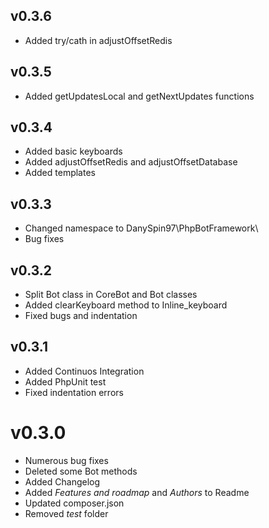 ## v0.3.6
- Added try/cath in adjustOffsetRedis

## v0.3.5
- Added getUpdatesLocal and getNextUpdates functions

## v0.3.4
- Added basic keyboards
- Added adjustOffsetRedis and adjustOffsetDatabase
- Added templates

## v0.3.3
- Changed namespace to DanySpin97\\PhpBotFramework\\
- Bug fixes

## v0.3.2
- Split Bot class in CoreBot and Bot classes
- Added clearKeyboard method to Inline_keyboard
- Fixed bugs and indentation

## v0.3.1
- Added Continuos Integration
- Added PhpUnit test
- Fixed indentation errors

# v0.3.0
- Numerous bug fixes
- Deleted some Bot methods
- Added Changelog
- Added _Features and roadmap_ and _Authors_ to Readme
- Updated composer.json
- Removed _test_ folder
